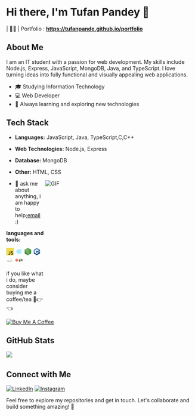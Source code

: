 # Hi there, I'm Tufan Pandey 👋
| 👨‍💻 | Portfolio : <b> https://tufanpande.github.io/portfolio</b>
## About Me

I am an IT student with a passion for web development. My skills include Node.js, Express, JavaScript, MongoDB, Java, and TypeScript. I love turning ideas into fully functional and visually appealing web applications.

- 🎓 Studying Information Technology
- 💻 Web Developer
- 🌱 Always learning and exploring new technologies

## Tech Stack

- **Languages:** JavaScript, Java, TypeScript,C,C++
- **Web Technologies:** Node.js, Express
- **Database:** MongoDB
- **Other:** HTML, CSS


  <img align="right" alt="GIF" src="https://github.com/abhisheknaiidu/abhisheknaiidu/blob/master/code.gif?raw=true" width="400" height="320" />
  
 
- 💬 ask me about anything, i am happy to help;[email](mailto:tufanpande@gmail.com) :)

**languages and tools:**  

<code><img height="20" src="https://raw.githubusercontent.com/github/explore/80688e429a7d4ef2fca1e82350fe8e3517d3494d/topics/javascript/javascript.png"></code>
<code><img height="20" src="https://raw.githubusercontent.com/github/explore/80688e429a7d4ef2fca1e82350fe8e3517d3494d/topics/react/react.png"></code>
<code><img height="20" src="https://raw.githubusercontent.com/github/explore/80688e429a7d4ef2fca1e82350fe8e3517d3494d/topics/nodejs/nodejs.png"></code>
<code><img height="20" src="https://raw.githubusercontent.com/github/explore/80688e429a7d4ef2fca1e82350fe8e3517d3494d/topics/cpp/cpp.png"></code>
<code><img height="20" src="https://raw.githubusercontent.com/github/explore/80688e429a7d4ef2fca1e82350fe8e3517d3494d/topics/mysql/mysql.png"></code>
<code><img height="20" src="https://raw.githubusercontent.com/github/explore/80688e429a7d4ef2fca1e82350fe8e3517d3494d/topics/git/git.png"></code>



if you like what i do, maybe consider buying me a coffee/tea 🥺👉👈

<a href="https://www.buymeacoffee.com/tufaninnovaor" target="_blank"><img src="https://cdn.buymeacoffee.com/buttons/v2/default-red.png" alt="Buy Me A Coffee" width="150" ></a>



## GitHub Stats

[![](https://github-readme-stats.vercel.app/api?username=tufanpande&show_icons=true&hide=contribs,prs&theme=radical)](https://github.com/tufanpande)

## Connect with Me

[![LinkedIn](https://img.shields.io/badge/LinkedIn-TufanPandey-blue)](https://www.linkedin.com/in/tufan-pandey-ba610a2b2/)
[![Instagram](https://img.shields.io/badge/Instagram-manfrommidwest-red)](https://www.instagram.com/manfrommidwest/)

Feel free to explore my repositories and get in touch. Let's collaborate and build something amazing! 🚀
